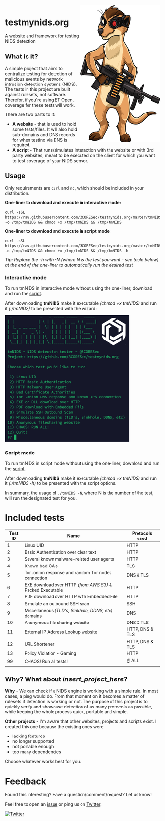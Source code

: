 <img align="right" width="260" height="447" src="./assets/imgs/tmnids-mascot-small.png">

# testmynids.org
A website and framework for testing NIDS detection

## What is it?

A simple project that aims to centralize testing for detection of malicious events by network intrusion detection systems (NIDS). The tests in this project are built against rulesets, not software. Therefor, if you're using ET Open, coverage for these tests will work.

There are two parts to it:

* **A website** - that is used to hold some tests/files. It will also hold sub-domains and DNS records for when testing via DNS is required.
* **A script** - That runs/simulates interaction with the website or with 3rd party websites, meant to be executed on the client for which you want to test coverage of your NIDS sensor.

## Usage

Only requirements are `curl` and `nc`, which should be included in your distribution.

**One-liner to download and execute in interactive mode:** 
```
curl -sSL https://raw.githubusercontent.com/3CORESec/testmynids.org/master/tmNIDS -o /tmp/tmNIDS && chmod +x /tmp/tmNIDS && /tmp/tmNIDS
```

**One-liner to download and execute in script mode:** 
```
curl -sSL https://raw.githubusercontent.com/3CORESec/testmynids.org/master/tmNIDS -o /tmp/tmNIDS && chmod +x /tmp/tmNIDS && /tmp/tmNIDS -h
```
*Tip: Replace the -h with -N (where N is the test you want - see table below) at the end of the one-liner to automatically run the desired test*

### Interactive mode

To run tmNIDS in interactive mode without using the one-liner, download and run the [script](./tmNIDS).

After downloading **tmNIDS** make it executable *(chmod +x tmNIDS)* and run it *(./tmNIDS)* to be presented with the wizard:

<img src="./assets/imgs/screenshot.png" width="404" height="412"/>

### Script mode

To run tmNIDS in script mode without using the one-liner, download and run the [script](./tmNIDS). 

After downloading **tmNIDS** make it executable *(chmod +x tmNIDS)* and run it *(./tmNIDS -h)* to be presented with the script options.

In summary, the usage of `./tmNIDS -N`, where N is the number of the test, will run the designated test for you.

# Included tests

| Test ID | Name                                                              |  Protocols used
|---------|-------------------------------------------------------------------|----------------|
|    1    | Linux UID                                                         | HTTP           |
|    2    | Basic Authentication over clear text                              | HTTP           |
|    3    | Several known malware-related user agents                         | HTTP           |
|    4    | Known bad CA's                                                    | TLS            |
|    5    | Tor .onion response and random Tor nodes connection               | DNS & TLS      |
|    6    | EXE download over HTTP *(from AWS S3)* & Packed Executable        | HTTP           |
|    7    | PDF download over HTTP with Embedded File                         | HTTP           |
|    8    | Simulate an outbound SSH scan                                     | SSH            |
|    9    | Miscellaneous *(TLD's, Sinkhole, DDNS, etc)* domains              | DNS            |
|   10    | Anonymous file sharing website                                     | DNS & TLS      |
|   11    | External IP Address Lookup website | HTTP, DNS & TLS      |
|   12    | URL Shortener | HTTP, DNS & TLS      |
|   13    | Policy Violation - Gaming | HTTP      |
|   99    | CHAOS! Run all tests!                                             | ☝️ ALL         |

## Why? What about _insert_project\_here_?

**Why** - We can check if a NIDS engine is working with a simple rule. In most cases, a ping would do. From that moment on it becomes a matter of rulesets if detection is working or not. The purpose of this project is to quickly verify and showcase detection of as many protocols as possible, while keeping the whole process quick, portable and simple.

**Other projects** - I'm aware that other websites, projects and scripts exist. I created this one because the existing ones were

* lacking features
* no longer supported 
* not portable enough
* too many dependencies

Choose whatever works best for you.

# Feedback

Found this interesting? Have a question/comment/request? Let us know!

Feel free to open an [issue](https://github.com/3CORESec/testmynids.org/issues) or ping us on [Twitter](https://twitter.com/3CORESec). 

[![Twitter](https://img.shields.io/twitter/follow/3CORESec.svg?style=social&label=Follow)](https://twitter.com/3CORESec)
